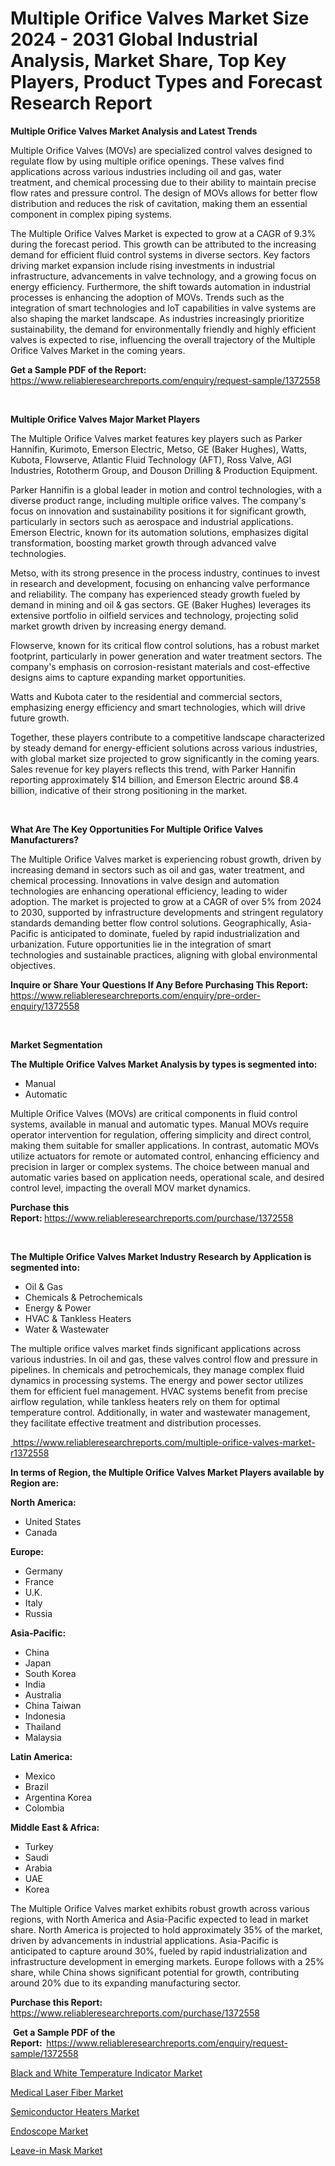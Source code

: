 <p><h1>Multiple Orifice Valves Market Size 2024 - 2031 Global Industrial Analysis, Market Share, Top Key Players, Product Types and Forecast Research Report</h1></p><p><strong>Multiple Orifice Valves Market Analysis and Latest Trends</strong></p>
<p><p>Multiple Orifice Valves (MOVs) are specialized control valves designed to regulate flow by using multiple orifice openings. These valves find applications across various industries including oil and gas, water treatment, and chemical processing due to their ability to maintain precise flow rates and pressure control. The design of MOVs allows for better flow distribution and reduces the risk of cavitation, making them an essential component in complex piping systems.</p><p>The Multiple Orifice Valves Market is expected to grow at a CAGR of 9.3% during the forecast period. This growth can be attributed to the increasing demand for efficient fluid control systems in diverse sectors. Key factors driving market expansion include rising investments in industrial infrastructure, advancements in valve technology, and a growing focus on energy efficiency. Furthermore, the shift towards automation in industrial processes is enhancing the adoption of MOVs. Trends such as the integration of smart technologies and IoT capabilities in valve systems are also shaping the market landscape. As industries increasingly prioritize sustainability, the demand for environmentally friendly and highly efficient valves is expected to rise, influencing the overall trajectory of the Multiple Orifice Valves Market in the coming years.</p></p>
<p><strong>Get a Sample PDF of the Report:&nbsp;</strong> <a href="https://www.reliableresearchreports.com/enquiry/request-sample/1372558?utm_campaign=1399&utm_medium=2&utm_source=Github&utm_content=ia&utm_term=02102024&utm_id=multiple-orifice-valves">https://www.reliableresearchreports.com/enquiry/request-sample/1372558</a></p>
<p>&nbsp;</p>
<p><strong>Multiple Orifice Valves Major Market Players</strong></p>
<p><p>The Multiple Orifice Valves market features key players such as Parker Hannifin, Kurimoto, Emerson Electric, Metso, GE (Baker Hughes), Watts, Kubota, Flowserve, Atlantic Fluid Technology (AFT), Ross Valve, AGI Industries, Rototherm Group, and Douson Drilling & Production Equipment. </p><p>Parker Hannifin is a global leader in motion and control technologies, with a diverse product range, including multiple orifice valves. The company's focus on innovation and sustainability positions it for significant growth, particularly in sectors such as aerospace and industrial applications. Emerson Electric, known for its automation solutions, emphasizes digital transformation, boosting market growth through advanced valve technologies.</p><p>Metso, with its strong presence in the process industry, continues to invest in research and development, focusing on enhancing valve performance and reliability. The company has experienced steady growth fueled by demand in mining and oil & gas sectors. GE (Baker Hughes) leverages its extensive portfolio in oilfield services and technology, projecting solid market growth driven by increasing energy demand.</p><p>Flowserve, known for its critical flow control solutions, has a robust market footprint, particularly in power generation and water treatment sectors. The company's emphasis on corrosion-resistant materials and cost-effective designs aims to capture expanding market opportunities.</p><p>Watts and Kubota cater to the residential and commercial sectors, emphasizing energy efficiency and smart technologies, which will drive future growth. </p><p>Together, these players contribute to a competitive landscape characterized by steady demand for energy-efficient solutions across various industries, with global market size projected to grow significantly in the coming years. Sales revenue for key players reflects this trend, with Parker Hannifin reporting approximately $14 billion, and Emerson Electric around $8.4 billion, indicative of their strong positioning in the market.</p></p>
<p>&nbsp;</p>
<p><strong>What Are The Key Opportunities For Multiple Orifice Valves Manufacturers?</strong></p>
<p><p>The Multiple Orifice Valves market is experiencing robust growth, driven by increasing demand in sectors such as oil and gas, water treatment, and chemical processing. Innovations in valve design and automation technologies are enhancing operational efficiency, leading to wider adoption. The market is projected to grow at a CAGR of over 5% from 2024 to 2030, supported by infrastructure developments and stringent regulatory standards demanding better flow control solutions. Geographically, Asia-Pacific is anticipated to dominate, fueled by rapid industrialization and urbanization. Future opportunities lie in the integration of smart technologies and sustainable practices, aligning with global environmental objectives.</p></p>
<p><strong>Inquire or Share Your Questions If Any Before Purchasing This Report:</strong> <a href="https://www.reliableresearchreports.com/enquiry/pre-order-enquiry/1372558?utm_campaign=1399&utm_medium=2&utm_source=Github&utm_content=ia&utm_term=02102024&utm_id=multiple-orifice-valves">https://www.reliableresearchreports.com/enquiry/pre-order-enquiry/1372558</a></p>
<p>&nbsp;</p>
<p><strong>Market Segmentation</strong></p>
<p><strong>The Multiple Orifice Valves Market Analysis by types is segmented into:</strong></p>
<p><ul><li>Manual</li><li>Automatic</li></ul></p>
<p><p>Multiple Orifice Valves (MOVs) are critical components in fluid control systems, available in manual and automatic types. Manual MOVs require operator intervention for regulation, offering simplicity and direct control, making them suitable for smaller applications. In contrast, automatic MOVs utilize actuators for remote or automated control, enhancing efficiency and precision in larger or complex systems. The choice between manual and automatic varies based on application needs, operational scale, and desired control level, impacting the overall MOV market dynamics.</p></p>
<p><strong>Purchase this Report:&nbsp;</strong><a href="https://www.reliableresearchreports.com/purchase/1372558?utm_campaign=1399&utm_medium=2&utm_source=Github&utm_content=ia&utm_term=02102024&utm_id=multiple-orifice-valves">https://www.reliableresearchreports.com/purchase/1372558</a></p>
<p>&nbsp;</p>
<p><strong>The Multiple Orifice Valves Market Industry Research by Application is segmented into:</strong></p>
<p><ul><li>Oil & Gas</li><li>Chemicals & Petrochemicals</li><li>Energy & Power</li><li>HVAC & Tankless Heaters</li><li>Water & Wastewater</li></ul></p>
<p><p>The multiple orifice valves market finds significant applications across various industries. In oil and gas, these valves control flow and pressure in pipelines. In chemicals and petrochemicals, they manage complex fluid dynamics in processing systems. The energy and power sector utilizes them for efficient fuel management. HVAC systems benefit from precise airflow regulation, while tankless heaters rely on them for optimal temperature control. Additionally, in water and wastewater management, they facilitate effective treatment and distribution processes.</p></p>
<p><a href="https://www.reliableresearchreports.com/multiple-orifice-valves-market-r1372558?utm_campaign=1399&utm_medium=2&utm_source=Github&utm_content=ia&utm_term=02102024&utm_id=multiple-orifice-valves">&nbsp;https://www.reliableresearchreports.com/multiple-orifice-valves-market-r1372558</a></p>
<p><strong>In terms of Region, the Multiple Orifice Valves Market Players available by Region are:</strong></p>
<p>
    <p> <strong> North America: </strong>
        <ul>
            <li>United States</li>
            <li>Canada</li>
        </ul>
        </p> 
    <p> <strong> Europe: </strong>
        <ul>
            <li>Germany</li>
            <li>France</li>
            <li>U.K.</li>
            <li>Italy</li>
            <li>Russia</li>
        </ul>
        </p> 
    <p> <strong> Asia-Pacific: </strong>
        <ul>
            <li>China</li>
            <li>Japan</li>
            <li>South Korea</li>
            <li>India</li>
            <li>Australia</li>
            <li>China Taiwan</li>
            <li>Indonesia</li>
            <li>Thailand</li>
            <li>Malaysia</li>
        </ul>
        </p> 
    <p> <strong> Latin America: </strong>
        <ul>
            <li>Mexico</li>
            <li>Brazil</li>
            <li>Argentina Korea</li>
            <li>Colombia</li>
        </ul>
        </p> 
    <p> <strong> Middle East & Africa: </strong>
        <ul>
            <li>Turkey</li>
            <li>Saudi</li>
            <li>Arabia</li>
            <li>UAE</li>
            <li>Korea</li>
        </ul>
    </p>
    </p>
<p><p>The Multiple Orifice Valves market exhibits robust growth across various regions, with North America and Asia-Pacific expected to lead in market share. North America is projected to hold approximately 35% of the market, driven by advancements in industrial applications. Asia-Pacific is anticipated to capture around 30%, fueled by rapid industrialization and infrastructure development in emerging markets. Europe follows with a 25% share, while China shows significant potential for growth, contributing around 20% due to its expanding manufacturing sector.</p></p>
<p><strong>Purchase this Report: </strong><a href="https://www.reliableresearchreports.com/purchase/1372558?utm_campaign=1399&utm_medium=2&utm_source=Github&utm_content=ia&utm_term=02102024&utm_id=multiple-orifice-valves">https://www.reliableresearchreports.com/purchase/1372558</a></p>
<p>&nbsp;<strong>Get a Sample PDF of the Report:&nbsp;&nbsp;</strong><a href="https://www.reliableresearchreports.com/enquiry/request-sample/1372558?utm_campaign=1399&utm_medium=2&utm_source=Github&utm_content=ia&utm_term=02102024&utm_id=multiple-orifice-valves">https://www.reliableresearchreports.com/enquiry/request-sample/1372558</a></p>
<p><strong></strong></p>
<p><p><a href="https://issuu.com/reportprime-2/docs/black-and-white-temperature-indicat_31eff8d392d34b?utm_campaign=1399&utm_medium=2&utm_source=Github&utm_content=ia&utm_term=02102024&utm_id=multiple-orifice-valves">Black and White Temperature Indicator Market</a></p><p><a href="https://www.linkedin.com/pulse/medical-laser-fiber-market-trends-analysis-opportunities-hi8pe?utm_campaign=1399&utm_medium=2&utm_source=Github&utm_content=ia&utm_term=02102024&utm_id=multiple-orifice-valves">Medical Laser Fiber Market</a></p><p><a href="https://www.linkedin.com/pulse/how-regional-global-trends-shaping-semiconductor-heaters-ppb2e?trackingId=k9Pas6LtQASsiQ9RFDw7sg%3D%3D&utm_campaign=1399&utm_medium=2&utm_source=Github&utm_content=ia&utm_term=02102024&utm_id=multiple-orifice-valves">Semiconductor Heaters Market</a></p><p><a href="https://www.linkedin.com/pulse/global-endoscope-market-trends-innovations-forward-looking-qgr2e?utm_campaign=1399&utm_medium=2&utm_source=Github&utm_content=ia&utm_term=02102024&utm_id=multiple-orifice-valves">Endoscope Market</a></p><p><a href="https://issuu.com/reportprime-2/docs/leave-in-mask-market-size-2030.pptx_0d4dc45d3798e4?utm_campaign=1399&utm_medium=2&utm_source=Github&utm_content=ia&utm_term=02102024&utm_id=multiple-orifice-valves">Leave-in Mask Market</a></p></p>